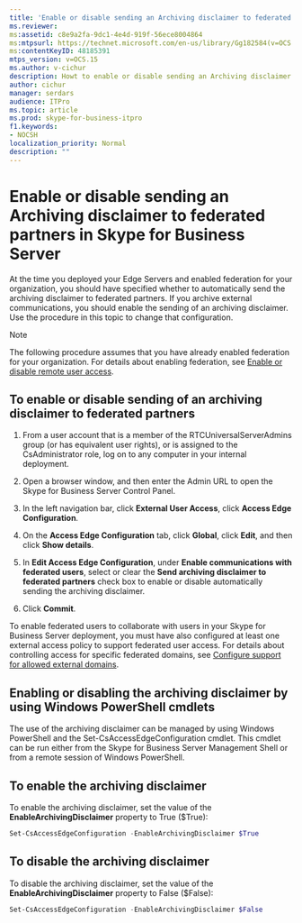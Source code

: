 ```yaml
---
title: 'Enable or disable sending an Archiving disclaimer to federated partners'
ms.reviewer: 
ms:assetid: c8e9a2fa-9dc1-4e4d-919f-56ece8004864
ms:mtpsurl: https://technet.microsoft.com/en-us/library/Gg182584(v=OCS.15)
ms:contentKeyID: 48185391
mtps_version: v=OCS.15
ms.author: v-cichur
description: Howt to enable or disable sending an Archiving disclaimer to federated partners in Skype for Business Server.
author: cichur
manager: serdars
audience: ITPro
ms.topic: article
ms.prod: skype-for-business-itpro
f1.keywords:
- NOCSH
localization_priority: Normal
description: ""
---
```


# Enable or disable sending an Archiving disclaimer to federated partners in Skype for Business Server

At the time you deployed your Edge Servers and enabled federation for your organization, you should have specified whether to automatically send the archiving disclaimer to federated partners. If you archive external communications, you should enable the sending of an archiving disclaimer. Use the procedure in this topic to change that configuration.

> [!NOTE]
> The following procedure assumes that you have already enabled federation for your organization. For details about enabling federation, see [Enable or disable remote user access](enable-or-disable-remote-user-access.md).


## To enable or disable sending of an archiving disclaimer to federated partners

1.  From a user account that is a member of the RTCUniversalServerAdmins group (or has equivalent user rights), or is assigned to the CsAdministrator role, log on to any computer in your internal deployment.

2.  Open a browser window, and then enter the Admin URL to open the Skype for Business Server Control Panel. 

3.  In the left navigation bar, click **External User Access**, click **Access Edge Configuration**.

4.  On the **Access Edge Configuration** tab, click **Global**, click **Edit**, and then click **Show details**.

5.  In **Edit Access Edge Configuration**, under **Enable communications with federated users**, select or clear the **Send archiving disclaimer to federated partners** check box to enable or disable automatically sending the archiving disclaimer.

6.  Click **Commit**.

To enable federated users to collaborate with users in your Skype for Business Server deployment, you must have also configured at least one external access policy to support federated user access. For details about controlling access for specific federated domains, see [Configure support for allowed external domains](../sip-domains/manage-sip-federated-domains-for-your-organization.md#configure-support-for-allowed-external-domains-in-skype-for-business-server).


## Enabling or disabling the archiving disclaimer by using Windows PowerShell cmdlets

The use of the archiving disclaimer can be managed by using Windows PowerShell and the Set-CsAccessEdgeConfiguration cmdlet. This cmdlet can be run either from the Skype for Business Server Management Shell or from a remote session of Windows PowerShell. 

## To enable the archiving disclaimer

To enable the archiving disclaimer, set the value of the **EnableArchivingDisclaimer** property to True ($True):

```powershell
Set-CsAccessEdgeConfiguration -EnableArchivingDisclaimer $True
```

## To disable the archiving disclaimer

To disable the archiving disclaimer, set the value of the **EnableArchivingDisclaimer** property to False ($False):

```powershell
Set-CsAccessEdgeConfiguration -EnableArchivingDisclaimer $False
```
